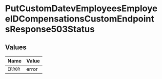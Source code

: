 # PutCustomDatevEmployeesEmployeeIDCompensationsCustomEndpointsResponse503Status


## Values

| Name    | Value   |
| ------- | ------- |
| `ERROR` | error   |